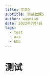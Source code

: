 ```yaml
---
title: 文章5
subtitle: 测试数据5
author: waynian
date: 2022年7月4日
tags: 
  - test
  - aaa
  - bbb
---
```


# 测试
